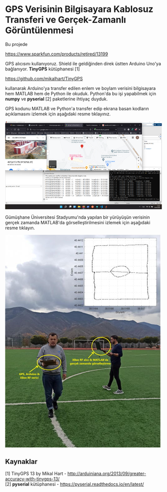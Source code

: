 # GPS Verisinin Bilgisayara Kablosuz Transferi ve Gerçek-Zamanlı Görüntülenmesi
Bu projede 

https://www.sparkfun.com/products/retired/13199

GPS alıcısını kullanıyoruz. Shield ile geldiğinden direk üstten Arduino Uno'ya bağlanıyor. **TinyGPS** kütüphanesi [1]

https://github.com/mikalhart/TinyGPS

kullanarak Arduino'ya transfer edilen enlem ve boylam verisini bilgisayara hem MATLAB hem de Python ile okuduk. Python'da bu işi yapabilmek için **numpy** ve **pyserial** [2] paketlerine ihtiyaç duyduk. 

GPS kodunu MATLAB ve Python'a transfer edip ekrana basan kodların açıklamasını izlemek için aşağıdaki resme tıklayınız.

[![IMAGE ALT TEXT HERE](figure/screenshotLQ.png)](https://www.youtube.com/watch?v=1EohKtLK6tc)

Gümüşhane Üniversitesi Stadyumu'nda yapılan bir yürüyüşün verisinin gerçek zamanda MATLAB'da görselleştirilmesini izlemek için aşağıdaki resme tıklayın.

[![IMAGE ALT TEXT HERE](figure/saha-gps-veri.jpg)](https://youtu.be/dK4XJg6-qIM)

## Kaynaklar
[1] TinyGPS 13 by Mikal Hart - http://arduiniana.org/2013/09/greater-accuracy-with-tinygps-13/</br>
[2] **pyserial** kütüphanesi - https://pyserial.readthedocs.io/en/latest/
